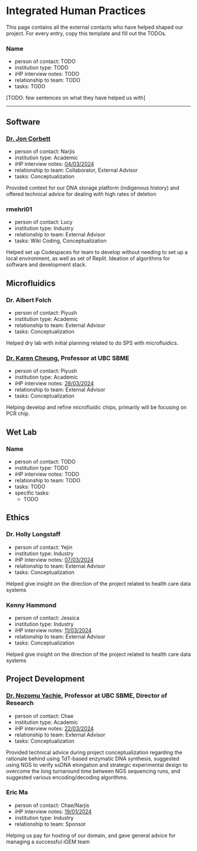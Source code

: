 # Integrated Human Practices

This page contains all the external contacts who have helped shaped our project. For every entry, copy this template and fill out the TODOs.

### Name
- person of contact: TODO
- institution type: TODO
- iHP interview notes: TODO
- relationship to team: TODO
- tasks: TODO

[TODO: few sentences on what they have helped us with]

---
  
<!-- toc -->

## Software
### [Dr. Jon Corbett](http://joncorbett.ca/research.html) 
- person of contact: Narjis
- institution type: Academic
- iHP interview notes: [04/03/2024](https://docs.google.com/document/d/1kV-FQJtW_ufWgDlgKuWg15wTwKzQZTb81id-h_4iBZM/edit)
- relationship to team: Collaborator, External Advisor
- tasks: Conceptualization

Provided context for our DNA storage platform (indigenous history) and offered technical advice for dealing with high rates of deletion                                                                                                                                                                                                 

###  rmehri01 
- person of contact: Lucy
- institution type: Industry
- relationship to team: External Advisor
- tasks: Wiki Coding, Conceptualization
 
Helped set up Codespaces for team to develop without needing to set up a local environment, as well as set of Replit. Ideation of algorithms for software and development stack.

## Microfluidics

### Dr. Albert Folch
- person of contact: Piyush
- institution type: Academic
- relationship to team: External Advisor
- tasks: Conceptualization

Helped dry lab with initial planning related to do SPS with microfluidics.
  
### [Dr. Karen Cheung](https://ece.ubc.ca/karen-cheung/), Professor at UBC SBME
- person of contact: Piyush
- institution type: Academic
- iHP interview notes: [28/03/2024](https://docs.google.com/document/d/1ty0kj4_516zwr01Q8ucAK9K1flH5PDBeELy3cMayjCY/edit)
- relationship to team: External Advisor
- tasks: Conceptualization

Helping develop and refine microfluidic chips, primarily will be focusing on PCR chip.

## Wet Lab
### Name
- person of contact: TODO
- institution type: TODO
- iHP interview notes: TODO
- relationship to team: TODO
- tasks: TODO
- specific tasks: 
  - TODO

## Ethics
### Dr. Holly Longstaff
- person of contact: Yejin
- institution type: Industry
- iHP interview notes: [07/03/2024](https://docs.google.com/document/d/1TfFsUiTRhWG31T3JtQTN4GRsnX7lRAIbj_tmzxZMcHg/edit)
- relationship to team: External Advisor
- tasks: Conceptualization

Helped give insight on the direction of the project related to health care data systems

### Kenny Hammond
- person of contact: Jessica
- institution type: Industry
- iHP interview notes: [11/03/2024](https://docs.google.com/document/d/1Vv8oH5mYSzusWwdml-25zmLWlsSIp8sljAAHQc8brmE/edit)
- relationship to team: External Advisor
- tasks: Conceptualization

Helped give insight on the direction of the project related to health care data systems

## Project Development
### [Dr. Nozomu Yachie](https://yachie-lab.org/?lang=EN), Professor at UBC SBME, Director of Research
- person of contact: Chae
- institution type:  Academic
- iHP interview notes: [22/03/2024](https://docs.google.com/document/d/1MtStvU_VW34eDQfsqhwqJoTVqL0vaScdUw1eS4w1Yx4/edit?usp=drive_link) 
- relationship to team: External Advisor
- tasks: Conceptualization

Provided technical advice during project conceptualization regarding the rationale behind using TdT-based enzymatic DNA synthesis, suggested using NGS to verify ssDNA elongation and strategic experimental design to overcome the long turnaround time between NGS sequencing runs, and suggested various encoding/decoding algorithms. 

### Eric Ma
- person of contact: Chae/Narjis
- iHP interview notes: [19/01/2024](https://docs.google.com/document/d/1kuzOZgEllYZdb13sclXIfzmuEXv1u_23OF8vwOpM3Eo/edit)
- institution type: Industry
- relationship to team: Sponsor

Helping us pay for hosting of our domain, and gave general advice for managing a successful iGEM team
